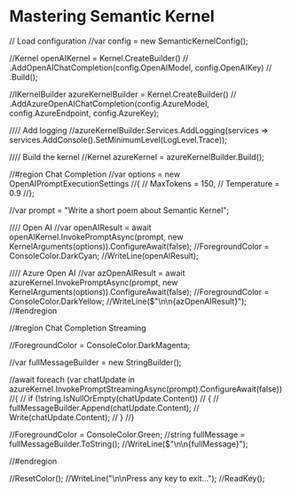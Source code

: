 # Mastering Semantic Kernel



// Load configuration
//var config = new SemanticKernelConfig();

//Kernel openAIKernel = Kernel.CreateBuilder()
//    .AddOpenAIChatCompletion(config.OpenAIModel, config.OpenAIKey)
//    .Build();

//IKernelBuilder azureKernelBuilder = Kernel.CreateBuilder()
//    .AddAzureOpenAIChatCompletion(config.AzureModel, config.AzureEndpoint, config.AzureKey);

//// Add logging
//azureKernelBuilder.Services.AddLogging(services => services.AddConsole().SetMinimumLevel(LogLevel.Trace));

//// Build the kernel
//Kernel azureKernel = azureKernelBuilder.Build();

//#region Chat Completion
//var options = new OpenAIPromptExecutionSettings
//{
//    MaxTokens = 150,
//    Temperature = 0.9
//};

//var prompt = "Write a short poem about Semantic Kernel";

//// Open AI
//var openAIResult = await openAIKernel.InvokePromptAsync(prompt, new KernelArguments(options)).ConfigureAwait(false);
//ForegroundColor = ConsoleColor.DarkCyan;
//WriteLine(openAIResult);

//// Azure Open AI
//var azOpenAIResult = await azureKernel.InvokePromptAsync(prompt, new KernelArguments(options)).ConfigureAwait(false);
//ForegroundColor = ConsoleColor.DarkYellow;
//WriteLine($"\n\n{azOpenAIResult}");
//#endregion

//#region Chat Completion Streaming

//ForegroundColor = ConsoleColor.DarkMagenta;

//var fullMessageBuilder = new StringBuilder();

//await foreach (var chatUpdate in azureKernel.InvokePromptStreamingAsync<StreamingChatMessageContent>(prompt).ConfigureAwait(false))
//{
//    if (!string.IsNullOrEmpty(chatUpdate.Content))
//    {
//        fullMessageBuilder.Append(chatUpdate.Content);
//        Write(chatUpdate.Content);
//    }
//}

//ForegroundColor = ConsoleColor.Green;
//string fullMessage = fullMessageBuilder.ToString();
//WriteLine($"\n\n{fullMessage}");

//#endregion

//ResetColor();
//WriteLine("\n\nPress any key to exit...");
//ReadKey();